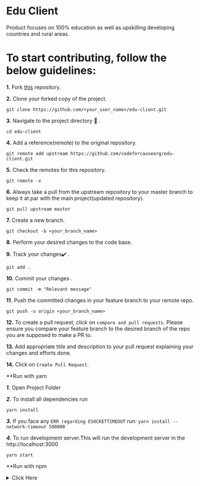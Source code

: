 # Edu Client

Product focuses on 100% education as well as upskilling developing countries and rural areas. 

# To start contributing, follow the below guidelines: 

**1.**  Fork [this](https://github.com/codeforcauseorg/edu-client.git) repository.

**2.**  Clone your forked copy of the project.

```
git clone https://github.com/<your_user_name>/edu-client.git
```

**3.** Navigate to the project directory :file_folder: .

```
cd edu-client
```

**4.** Add a reference(remote) to the original repository.

```
git remote add upstream https://github.com/codeforcauseorg/edu-client.git 
```

**5.** Check the remotes for this repository.

```
git remote -v
```

**6.** Always take a pull from the upstream repository to your master branch to keep it at par with the main project(updated repository).

```
git pull upstream master
```

**7.** Create a new branch.

```
git checkout -b <your_branch_name>
```

**8.** Perform your desired changes to the code base.

**9.** Track your changes:heavy_check_mark: .

```
git add . 
```

**10.** Commit your changes .

```
git commit -m "Relevant message"
```

**11.** Push the committed changes in your feature branch to your remote repo.

```
git push -u origin <your_branch_name>
```

**12.** To create a pull request, click on `compare and pull requests`. Please ensure you compare your feature branch to the desired branch of the repo you are supposed to make a PR to.


**13.** Add appropriate title and description to your pull request explaining your changes and efforts done.


**14.** Click on `Create Pull Request`.

**Run with yarn

***1.*** Open Project Folder</br>

***2.*** To install all dependencies run
```
yarn install
```

***3.*** If you face any ```ERR regarding ESOCKETTIMEOUT```
run: ```yarn install --network-timeout 500000```

***4.*** To run development server.This will run the development server in the http://localhost:3000
```
yarn start
```

**Run with npm

<details><summary>Click Here</summary>
<p>

#### open project folder and

***1.*** To install all dependencies run
```
npm install
```
***2.*** To run development server.This will run the development server in the http://localhost:3000
```
npm start
```

</p>
</details>



